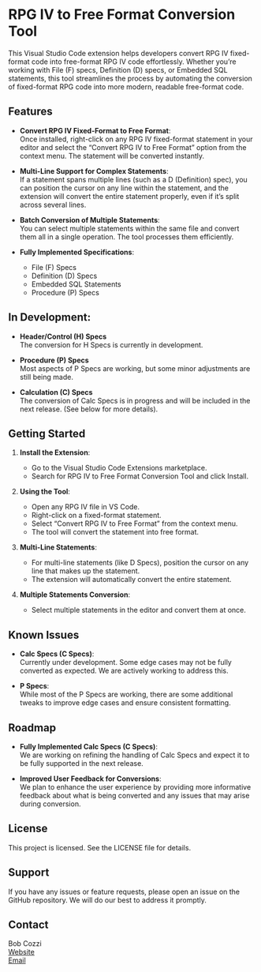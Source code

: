 # RPG IV to Free Format Conversion Tool

This Visual Studio Code extension helps developers convert RPG IV fixed-format code into free-format RPG IV code effortlessly. Whether you’re working with File (F) specs, Definition (D) specs, or Embedded SQL statements, this tool streamlines the process by automating the conversion of fixed-format RPG code into more modern, readable free-format code.

## Features

- **Convert RPG IV Fixed-Format to Free Format**:  
  Once installed, right-click on any RPG IV fixed-format statement in your editor and select the “Convert RPG IV to Free Format” option from the context menu. The statement will be converted instantly.
  
- **Multi-Line Support for Complex Statements**:  
  If a statement spans multiple lines (such as a D (Definition) spec), you can position the cursor on any line within the statement, and the extension will convert the entire statement properly, even if it’s split across several lines.
  
- **Batch Conversion of Multiple Statements**:  
  You can select multiple statements within the same file and convert them all in a single operation. The tool processes them efficiently.
  
- **Fully Implemented Specifications**:
  - File (F) Specs
  - Definition (D) Specs
  - Embedded SQL Statements
  - Procedure (P) Specs

## In Development:

- **Header/Control (H) Specs**  
  The conversion for H Specs is currently in development.

- **Procedure (P) Specs**  
  Most aspects of P Specs are working, but some minor adjustments are still being made.

- **Calculation (C) Specs**  
  The conversion of Calc Specs is in progress and will be included in the next release. (See below for more details).

## Getting Started

1. **Install the Extension**:  
   - Go to the Visual Studio Code Extensions marketplace.  
   - Search for RPG IV to Free Format Conversion Tool and click Install.
  
2. **Using the Tool**:  
   - Open any RPG IV file in VS Code.  
   - Right-click on a fixed-format statement.  
   - Select “Convert RPG IV to Free Format” from the context menu.  
   - The tool will convert the statement into free format.
  
3. **Multi-Line Statements**:  
   - For multi-line statements (like D Specs), position the cursor on any line that makes up the statement.  
   - The extension will automatically convert the entire statement.

4. **Multiple Statements Conversion**:  
   - Select multiple statements in the editor and convert them at once.

## Known Issues

- **Calc Specs (C Specs)**:  
  Currently under development. Some edge cases may not be fully converted as expected. We are actively working to address this.
  
- **P Specs**:  
  While most of the P Specs are working, there are some additional tweaks to improve edge cases and ensure consistent formatting.

## Roadmap

- **Fully Implemented Calc Specs (C Specs)**:  
  We are working on refining the handling of Calc Specs and expect it to be fully supported in the next release.
  
- **Improved User Feedback for Conversions**:  
  We plan to enhance the user experience by providing more informative feedback about what is being converted and any issues that may arise during conversion.


## License

This project is licensed. See the LICENSE file for details.

## Support

If you have any issues or feature requests, please open an issue on the GitHub repository. We will do our best to address it promptly.
## Contact

Bob Cozzi  
[Website](http://www.github.com/bobcozzi/vsciRPGConverter)  
[Email](mailto:cozzi@rpgiv.com)
